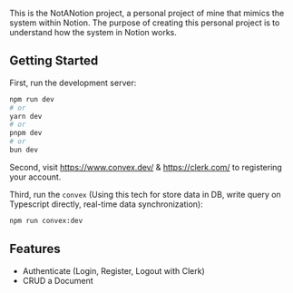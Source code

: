 This is the NotANotion project, a personal project of mine that mimics the system within Notion. The purpose of creating this personal project is to understand how the system in Notion works.

## Getting Started

First, run the development server:

```bash
npm run dev
# or
yarn dev
# or
pnpm dev
# or
bun dev
```

Second, visit https://www.convex.dev/ & https://clerk.com/ to registering your account.

Third, run the `convex` (Using this tech for store data in DB, write query on Typescript directly, real-time data synchronization):

```bash
npm run convex:dev
```

## Features

- Authenticate (Login, Register, Logout with Clerk)
- CRUD a Document
